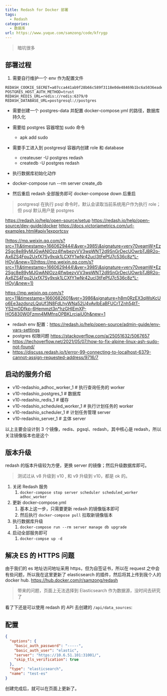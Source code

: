 ```yaml
---
title: Redash for Docker 部署
tags: 
  - Redash
categories:
  - 数据库
url: https://www.yuque.com/samzong/code/kfrygp
---
```


> 暗坑很多

## 部署过程

1. 需要自行维护一个 env 作为配置文件

```text
REDASH_COOKIE_SECRET=a07cca441ab9f28b66c589f3118e0de48469b1bc6a5036eade7badbed305d96e
POSTGRES_HOST_AUTH_METHOD=trust
REDASH_REDIS_URL=redis://redis:6379/0
REDASH_DATABASE_URL=postgresql://postgres
```

- 需要创建一个 postgres-data 并配置 docker-compose.yml 的路径，数据库持久化

- 需要给 postgres 容器增加 sudo 命令
  - apk add sudo
- 需要手工进入到 postgresql 容器内创建 role 和 database
  - createuser -U postgres redash
  - createdb -U postgres redash
- 执行数据库初始化动作
- docker-compose run --rm server create\_db
- 然后重启 redash 全部服务即可 docker-compose down 后重启

> postgresql 在执行 psql 命令时，默认会读取当前系统用户作为执行 role；但 psql 默认用户是 postgres

<https://redash.io/help/open-source/setup>
<https://redash.io/help/open-source/dev-guide/docker>
<https://docs.victoriametrics.com/url-examples.html#apiv1exportcsv>

[https://mp.weixin.qq.com/s?src=11\&timestamp=1660629444\&ver=3985\&signature=verv70veamW*Ez2Sgc8e89yMJGwANIOzz4lfwbezyVV3wpWNT2d9SnGrDecUOwrbTJBR2o-Ax6ZS4Fpu2UxfX7Sy9xsk1LCXfY1wNr42ucl3tFePfJ7c536c8z*L-HOy\&new=1](https://mp.weixin.qq.com/s?src=11\&timestamp=1660629444\&ver=3985\&signature=verv70veamW*Ez2Sgc8e89yMJGwANIOzz4lfwbezyVV3wpWNT2d9SnGrDecUOwrbTJBR2o-Ax6ZS4Fpu2UxfX7Sy9xsk1LCXfY1wNr42ucl3tFePfJ7c536c8z*L-HOy\&new=1)

<https://mp.weixin.qq.com/s?src=11&timestamp=1660682601&ver=3986&signature=h8m0RzEX3qWsKcUo6Ee3azdsnzLQqUf3N8FdLhyWNa52U4vAvlbEaBFUCrTZnh54tT-YS2mODfkp-6Hemmzt3n*hzGHlEmXP-HO5830W0Fzmn4MMfnsOPBKLrcjaiU0h&new=1>

- redash env 配置：<https://redash.io/help/open-source/admin-guide/env-vars-settings>
- postgres 权限问题 <https://stackoverflow.com/a/25051632/5067657>
- <https://techoverflow.net/2021/05/07/how-to-fix-alpine-linux-ash-sudo-not-found/>
- <https://discuss.redash.io/t/error-99-connecting-to-localhost-6379-cannot-assign-requested-address/9716/7>

## 启动的服务介绍

- v10-redashio_adhoc_worker_1     # 执行查询任务的 worker
- v10-redashio_postgres_1       # 数据库
- v10-redashio_redis_1        # 缓存
- v10-redashio_scheduled_worker_1   # 执行计划任务的 worker
- v10-redashio_scheduler_1      # 计划任务管理 server
- v10-redashio_server_1        # 主体 server

以上主要会设计到 3 个镜像，redis、pgsql、redash，其中核心是 redash，所以关注镜像版本也是这个

## 版本升级

redash 的版本升级较为方便，更换 server 的镜像；然后升级数据库即可。

> 测试过从 v8 升级到 v10 , 和 v9 升级到 v10，都是 ok 的。

1. 关闭 Redash 服务
   1. `docker-compose stop server scheduler scheduled_worker adhoc_worker`
2. 更新 docker-compose.yml
   1. 基本上这一步，只需要更新 redash 的镜像版本即可
   2. 然后执行 `docker-compose pull` 拉取新镜像版本
3. 执行数据库升级
   1. `docker-compose run --rm server manage db upgrade`
4. 启动全部服务即可
   1. `docker-compse up -d`

## 解决 ES 的 HTTPS 问题

由于我们的 es 地址访问地址采用 https，但为自签证书，所以在 request 之中会有些问题，所以我在这里更新了 elasticsearch 的插件，然后将其上传到我个人的 docker hub.
<https://hub.docker.com/r/samzong/redash>

> 带来的问题，页面上无法选择到 Elasticsearch 作为数据源，没时间去研究了

看了下还是可以使用 redash 的 API 去创建的 `/api/data_sources`:

## 配置

```json
{
  "options": {
    "basic_auth_password": "-----",
    "basic_auth_user": "elastic",
    "server": "https://10.6.51.101:31001/",
    "skip_tls_verification": true
  },
  "type": "elasticsearch",
  "name": "test-es"
}
```

创建完成后，就可以在页面上更新了。
